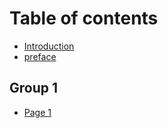 # Table of contents

* [Introduction](README.md)
* [preface](preface.md)

## Group 1

* [Page 1](group-1/page-1.md)
